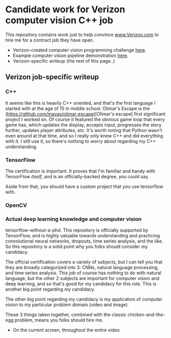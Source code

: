 # Candidate work for Verizon computer vision C++ job

This repository contains work just to help convince www.Verizon.com to hire me for a contract job they have open.

- Verizon-created computer vision programming challenge [here](challenge/challenge.md).
- Example computer vision pipeline demonstration [here](verizon/demo.md).
- Verizon-specific writeup (the rest of this page..)

## Verizon job-specific writeup

### C++

It seems like this is heavily C++ oriented, and that's the first language I started with at the age of 15 in middle school.  Olimar's Escape is the (https://github.com/mavas/olimar-escape)[Olimar's escape] first significant project I worked on.  Of course it featured the obvious game loop that every game has, which updates the display, accepts input, progresses the story further, updates player attributes, etc.  It's worth noting that Python wasn't even around at that time, and so I really only knew C++ and did everything with it.  I still use it, so there's nothing to worry about regarding my C++ understanding.

### TensorFlow

The certification is important.  It proves that I'm familiar and handy with TensorFlow _itself_, and is an officially-backed degree, you could say.

Aside from that, you should have a custom project that you use tensorflow with.

### OpenCV

### Actual deep learning knowledge and computer vision

tensorflow-without-a-phd.  This repository is officially supported by TensorFlow, and is highly valuable towards understanding and practicing convolutional neural networks, dropouts, time series analysis, and the like.  So this repository is a solid point why you folks should consider my candidacy.

The official certification covers a variety of subjects, but I can tell you that they are broadly categorized into 3: CNNs, natural language processing, and time series analysis.  This job of course has nothing to do with natural language, but the other 2 subjects are important for computer vision and deep learning, and so that's good for my candidacy for this role.  This is another big point regarding my candidacy.

The other big point regarding my candidacy is my application of computer vision to my particular problem domain (video and image).

These 3 things taken together, combined with the classic chicken-and-the-egg problem, means you folks should hire me.

- On the current screen, throughout the entire video
